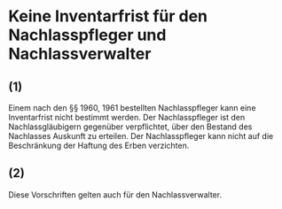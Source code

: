 # Keine Inventarfrist für den Nachlasspfleger und Nachlassverwalter



## (1)

 Einem nach den §§ 1960, 1961 bestellten Nachlasspfleger kann eine Inventarfrist nicht bestimmt werden. Der Nachlasspfleger ist den Nachlassgläubigern gegenüber verpflichtet, über den Bestand des Nachlasses Auskunft zu erteilen. Der Nachlasspfleger kann nicht auf die Beschränkung der Haftung des Erben verzichten.

## (2)

 Diese Vorschriften gelten auch für den Nachlassverwalter. 

